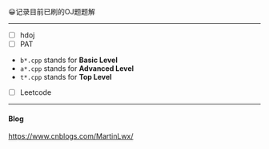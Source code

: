 😀记录目前已刷的OJ题题解

----

- [ ] hdoj
- [ ] PAT
- `b*.cpp` stands for **Basic Level**
- `a*.cpp` stands for **Advanced Level**
- `t*.cpp` stands for **Top Level**
- [ ] Leetcode

---

#### Blog

https://www.cnblogs.com/MartinLwx/